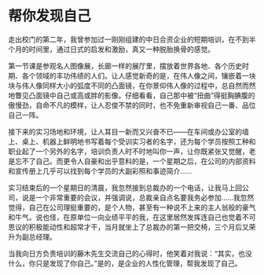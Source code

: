# 帮你发现自己

走出校门的第二年，我曾参加过一刚刚组建的中日合资企业的短期培训，在不到半个月的时间里，通过日式的启发和激励，真又一种脱胎换骨的感觉。 

第一节课是参观名人图像展，长廊一样的展厅里，摆放着世界各地、各个历史时期、各个领域的丰功伟绩的人们。让人感觉新奇的是，在伟人像之间，镶嵌着一块块与伟人像同样大小的弧度不同的凸面镜，在你景仰伟人像的过程中，总自然而然地瞥见凸面镜中自己或高或胖的影像。仔细看看，自己那中被“扭曲”得挺胸腆腹的傲慢劲，自命不凡的模样，让人忍俊不禁的同时，也不免重新审视自己一番、品位自己一阵。 

接下来的实习场地和环境，让人耳目一新而又兴奋不已——在车间或办公室的墙上、桌上、机器上鲜明地书写着每个受训实习者的名字，还为每个学员按照工种和职业起了一个另外的名字，培训负责人时不时地叫你一声，让你既紧张又觉醒，老是忘不了自己。而更令人自豪和出乎意料的是，一个星期之后，在公司的内部资料和宣传册上几乎可以找到每个学员的大副彩照和事迹简介…… 

实习结束后的一个星期日的清晨，我忽然接到总裁办的一个电话，让我马上回公司，说是一个非常重要的会议，并强调说，总裁亲自点名要我务必参加……我忽然觉得，自己在公司理挺重要的，是个人物，甚至有一种说不上来的主人翁般的豪气和牛气。说也怪，在原单位一向业绩平平的我，在这里居然发挥连自己也觉着不可思议的积极能动性和超常才干，当月就坐上了总裁办的第一把交椅，三个月后又荣升为副总经理。 

当我向日方负责培训的藤木先生交流自己的心得时，他笑着对我说：“其实，也没什么，你只是发现了你自己。”是的，是企业的人性化管理，帮我发现了自己。
 